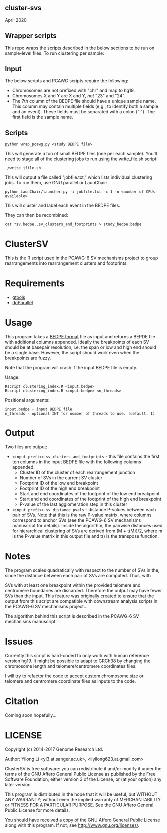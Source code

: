 cluster-svs
------------
April 2020

## Wrapper scripts
This repo wraps the scripts described in the below sections
to be run on sample-level files. To run clustering per sample:

## Input
The below scripts and PCAWG scripts require the following:
- Chromosomes are not prefixed with "chr" and map to hg19.
- Chromosomes X and Y are X and Y, *not* "23" and "24".
- The 7th column of the BEDPE file should have a unique sample name.
This column may contain multiple fields (e.g., to identify both a sample
and an event). These fields must be separated with a colon (":"). The first
field is the sample name.

## Scripts
```
python wrap_pcawg.py <study BEDPE file>
```
This will generate a ton of small BEDPE files (one per each sample). You'll need
to stage all of the clustering jobs to run using the write_file.sh script:

```
./write_jfile.sh
```
This will output a file called "jobfile.txt," which lists individual
clustering jobs. To run them, use GNU parallel or LaunChair:


```
python LaunChair/launcher.py -i jobfile.txt -c 1 -n <number of CPUs available>
```

This will cluster and label each event in the BEDPE files.

They can then be recombined:
```
cat *sv.bedpe..sv_clusters_and_footprints > study_bedpe.bedpe
```


ClusterSV
=========

This is the [R](https://cran.r-project.org/) script used in the PCAWG-6 SV
mechanisms project to group rearrangements into rearrangement clusters and
footprints. 


Requirements
============

* [gtools](https://cran.r-project.org/web/packages/gtools/index.html)
* [doParallel](https://cran.r-project.org/web/packages/doParallel/index.html)


Usage
=====
This program takes a [BEDPE format](https://bedtools.readthedocs.io/en/latest/content/general-usage.html#bedpe-format)
file as input and returns a BEPDE file with additional columns appended.
Ideally the breakpoints of each SV should be at basepair resolution, i.e. the
span or low and high end should be a single base. However, the script should
work even when the breakpoints are fuzzy. 

Note that the program will crash if the input BEDPE file is empty.

Usage:

    Rscript clustering_index.R <input.bedpe>
    Rscript clustering_index.R <input.bedpe> <n_threads>

Positional arguments:

    input.bedpe - input BEDPE file
    n_threads - optional INT for number of threads to use. (default: 1)


Output
======
Two files are output:

* `<input_prefix>.sv_clusters_and_footprints` - this file contains the first
  ten columns in the input BEDPE file with the following columns appended.
  * Cluster ID of the cluster of each rearrangement junction
  * Number of SVs in the current SV cluster
  * Footprint ID of the low end breakpoint
  * Footprint ID of the high end breakpoint
  * Start and end coordinates of the footprint of the low end breakpoint
  * Start and end coordinates of the footprint of the high end breakpoint
  * P-value of the last agglomeration step in this cluster
* `<input_prefix>.sv_distance_pvals` - distance P-values between each pair of
  SVs. Note that this is the raw P-value matrix, where columns correspond to
  anchor SVs (see the PCAWG-6 SV mechanisms manuscript for details). Inside the
  algorithm, the pairwise distances used for hierarchical clustering of SVs are
  derived from (M + t(M))/2, where m is the P-value matrix in this output file
  and t() is the transpose function. 


Notes
=====
The program scales quadratically with respect to the number of SVs in the,
since the distance between each pair of SVs are computed. Thus, with

SVs with at least one breakpoint within the provided telomere and centromere
boundaries are discarded. Therefore the output may have fewer SVs than the
input. This feature was originally created to ensure that the output from this
script are compatible with downstream analysis scripts in the PCAWG-6 SV
mechanisms project...

The algorithm behind this script is described in the PCAWG-6 SV mechanisms
manuscript. 


Issues
======
Currently this script is hard-coded to only work with human reference version
hg19. It might be possible to adapt to GRCh38 by changing the chromosome length
and telomere/centromere coordinates files. 

I will try to refactor the code to accept custom chromosome size or telomere
and centromere coordinate files as inputs to the code. 


Citation
========
Coming soon hopefully...


LICENSE
========
Copyright (c) 2014-2017 Genome Research Ltd.

Author: Yilong Li <yl3.at.sanger.ac.uk>, <liyilong623.at.gmail.com>

ClusterSV is free software: you can redistribute it and/or modify it under
the terms of the GNU Affero General Public License as published by the Free
Software Foundation; either version 3 of the License, or (at your option) any
later version.

This program is distributed in the hope that it will be useful, but WITHOUT
ANY WARRANTY; without even the implied warranty of MERCHANTABILITY or FITNESS
FOR A PARTICULAR PURPOSE. See the GNU Affero General Public License for more
details.

You should have received a copy of the GNU Affero General Public License
along with this program. If not, see <http://www.gnu.org/licenses/>.
